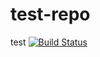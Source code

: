 # test-repo
test 
[![Build Status](https://travis-ci.org/tp-esisar/test-repo.svg?branch=master)](https://travis-ci.org/tp-esisar/test-repo)
